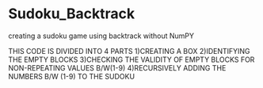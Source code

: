 # Sudoku_Backtrack
creating a sudoku game using backtrack without NumPY

THIS CODE IS DIVIDED INTO 4 PARTS
1)CREATING A BOX
2)IDENTIFYING THE EMPTY BLOCKS
3)CHECKING THE VALIDITY OF EMPTY BLOCKS FOR NON-REPEATING VALUES B/W(1-9)
4)RECURSIVELY ADDING THE NUMBERS B/W (1-9) TO THE SUDOKU

